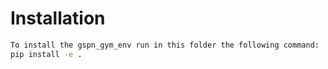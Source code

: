 # Installation

```bash
To install the gspn_gym_env run in this folder the following command:
pip install -e .
```
